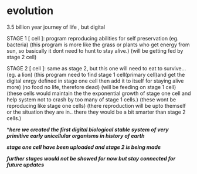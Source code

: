 # evolution
3.5 billion year journey of life , but digital 

STAGE 1 [ cell ]: program reproducing abilities for self preservation
(eg. bacteria)
(this program is more like the grass or plants who get energy from sun, so basically it dont need to hunt to stay alive.)
(will be getting fed by stage 2 cell)

STAGE 2 [ cell ]: same as stage 2, but this one will need to eat to survive... 
(eg. a lion)
(this program need to find stage 1 cell(primary cell)and get the digital enrgy defined in stage one cell then add it to itself for staying alive more)
(no food no life, therefore dead)
(will be feeding on stage 1 cell)
(these cells would maintain the the exponential growth of stage one cell and help system not to crash by too many of stage 1 cells.)
(these wont be reproducing like stage one cells)
(there reproduction will be upto themself or the situation they are in.. there they would be a bit smarter than stage 2 cells.)

************here we created the first digital biological stable system of very primitive early unicellular organisms in history of earth***********

***stage one cell have been uploaded and stage 2 is being made***

***further stages would not be showed for now but stay connected for future updates***
